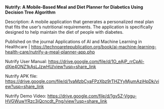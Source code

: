 **Nutrify: A Mobile-Based Meal and Diet Planner for Diabetics Using
Decision Tree Algorithm**

Description:
A mobile application that generates a personalized meal plan that fits the user’s
nutritional requirements. The application is specifically designed to help maintain the
diet of people with diabetes.

Published on the journal Applications of AI and Machine Learning in Healthcare |
https://technoaretepublication.org/book/ai-machine-learning-health-care/nutrify-a-meal-planner-app.php

Nutrify User Manual:
https://drive.google.com/file/d/1O_eAjP_rrCpAl-dXie4ONZ1kAsLJzwHU/view?usp=share_link

Nutrify APK file: 
https://drive.google.com/file/d/1vaMzbCyaFPzXbz9rTHZYyMjumAziHpDk/view?usp=share_link

Nutrify Demo Video: 
https://drive.google.com/file/d/1gv5Z-Vggu-HVGWuwYRzc3jQcncdt_Png/view?usp=share_link
